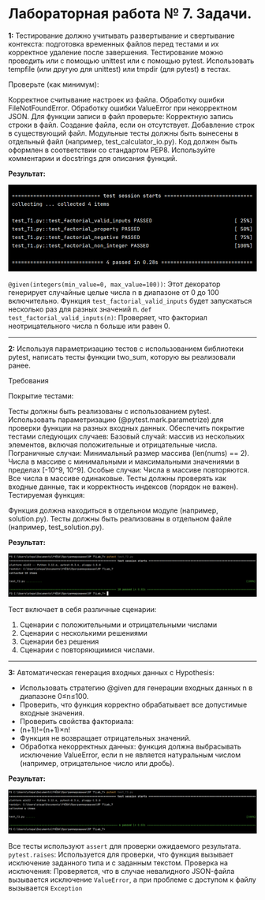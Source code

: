# Лабораторная работа № 7. Задачи.
**1:** Тестирование должно учитывать развертывание и свертывание контекста: подготовка временных файлов перед тестами и их корректное удаление после завершения. Тестирование можно проводить или с помощью unittest или с помощью pytest. Использовать tempfile (или другую для unittest) или tmpdir  (для pytest) в тестах. 


Проверьте (как минимум):

Корректное считывание настроек из файла.
Обработку ошибки FileNotFoundError.
Обработку ошибки ValueError при некорректном JSON.
Для функции записи в файл проверьте:
Корректную запись строки в файл.
Создание файла, если он отсутствует.
Добавление строк в существующий файл.
Модульные тесты должны быть вынесены в отдельный файл (например, test_calculator_io.py).
Код должен быть оформлен в соответствии со стандартом PEP8.
Используйте комментарии и docstrings для описания функций.

**Результат:**

![Лабораторная работа 7. Задание 1](https://github.com/Stepanova-Anna/Programming-2/blob/main/img/LR7_T1.png)

`@given(integers(min_value=0, max_value=100))`: Этот декоратор генерирует случайные целые числа n в диапазоне от 0 до 100 включительно. Функция `test_factorial_valid_inputs` будет запускаться несколько раз для разных значений n.
`def test_factorial_valid_inputs(n)`: Проверяет, что факториал неотрицательного числа n больше или равен 0.


---
**2:** Используя параметризацию тестов с использованием библиотеки pytest, написать тесты функции two_sum, которую вы реализовали ранее. 

Требования

Покрытие тестами:

Тесты должны быть реализованы с использованием pytest.
Использовать параметризацию (@pytest.mark.parametrize) для проверки функции на разных входных данных.
Обеспечить покрытие тестами следующих случаев:
Базовый случай: массив из нескольких элементов, включая положительные и отрицательные числа.
Пограничные случаи:
Минимальный размер массива (len(nums) == 2).
Числа в массиве с минимальными и максимальными значениями в пределах [-10^9, 10^9].
Особые случаи:
Числа в массиве повторяются.
Все числа в массиве одинаковые.
Тесты должны проверять как входные данные, так и корректность индексов (порядок не важен).
Тестируемая функция:

Функция должна находиться в отдельном модуле (например, solution.py).
Тесты должны быть реализованы в отдельном файле (например, test_solution.py).



**Результат:**

![Лабораторная работа 7. Задание 2](https://github.com/Stepanova-Anna/Programming-2/blob/main/img/LR7_T2.png)

Тест включает в себя различные сценарии:
1. Сценарии с положительными и отрицательными числами
2. Сценарии с несколькими решениями
3. Сценарии без решения
4. Сценарии с повторяющимися числами.

---
**3:** Автоматическая генерация входных данных с Hypothesis:
- Использовать стратегию @given для генерации входных данных n в диапазоне 0≤n≤100.
- Проверить, что функция корректно обрабатывает все допустимые входные значения.
- Проверить свойства факториала:
- (n+1)!=(n+1)×n!
- Функция не возвращает отрицательных значений.
- Обработка некорректных данных: функция должна выбрасывать исключение ValueError, если n не является натуральным числом (например, отрицательное число или дробь).

**Результат:**

![Лабораторная работа 7. Задание 3](https://github.com/Stepanova-Anna/Programming-2/blob/main/img/LR7_T3.png)

Все тесты используют `assert` для проверки ожидаемого результата.
`pytest.raises`: Используется для проверки, что функция вызывает исключение заданного типа и с заданным текстом.
Проверка на исключения: Проверяется, что в случае невалидного JSON-файла вызывается исключение `ValueError`, а при проблеме с доступом к файлу вызывается `Exception`



 



